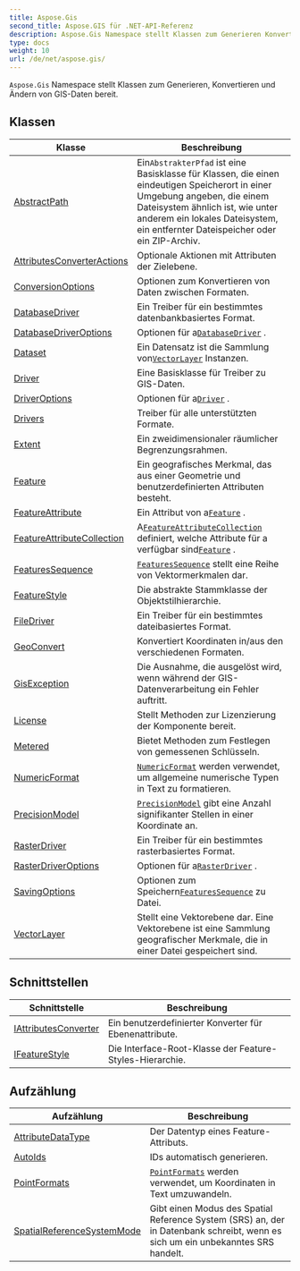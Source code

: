 ```yaml
---
title: Aspose.Gis
second_title: Aspose.GIS für .NET-API-Referenz
description: Aspose.Gis Namespace stellt Klassen zum Generieren Konvertieren und Ändern von GISDaten bereit.
type: docs
weight: 10
url: /de/net/aspose.gis/
---
```

`Aspose.Gis` Namespace stellt Klassen zum Generieren, Konvertieren und Ändern von GIS-Daten bereit.

## Klassen

| Klasse | Beschreibung |
| --- | --- |
| [AbstractPath](./abstractpath/) | Ein`AbstrakterPfad` ist eine Basisklasse für Klassen, die einen eindeutigen Speicherort in einer Umgebung angeben, die einem Dateisystem ähnlich ist, wie unter anderem ein lokales Dateisystem, ein entfernter Dateispeicher oder ein ZIP-Archiv. |
| [AttributesConverterActions](./attributesconverteractions/) | Optionale Aktionen mit Attributen der Zielebene. |
| [ConversionOptions](./conversionoptions/) | Optionen zum Konvertieren von Daten zwischen Formaten. |
| [DatabaseDriver](./databasedriver/) | Ein Treiber für ein bestimmtes datenbankbasiertes Format. |
| [DatabaseDriverOptions](./databasedriveroptions/) | Optionen für a[`DatabaseDriver`](../aspose.gis/databasedriver/) . |
| [Dataset](./dataset/) | Ein Datensatz ist die Sammlung von[`VectorLayer`](../aspose.gis/vectorlayer/) Instanzen. |
| [Driver](./driver/) | Eine Basisklasse für Treiber zu GIS-Daten. |
| [DriverOptions](./driveroptions/) | Optionen für a[`Driver`](../aspose.gis/driver/) . |
| [Drivers](./drivers/) | Treiber für alle unterstützten Formate. |
| [Extent](./extent/) | Ein zweidimensionaler räumlicher Begrenzungsrahmen. |
| [Feature](./feature/) | Ein geografisches Merkmal, das aus einer Geometrie und benutzerdefinierten Attributen besteht. |
| [FeatureAttribute](./featureattribute/) | Ein Attribut von a[`Feature`](../aspose.gis/feature/) . |
| [FeatureAttributeCollection](./featureattributecollection/) | A[`FeatureAttributeCollection`](../aspose.gis/featureattributecollection/) definiert, welche Attribute für a verfügbar sind[`Feature`](../aspose.gis/feature/) . |
| [FeaturesSequence](./featuressequence/) | [`FeaturesSequence`](../aspose.gis/featuressequence/) stellt eine Reihe von Vektormerkmalen dar. |
| [FeatureStyle](./featurestyle/) | Die abstrakte Stammklasse der Objektstilhierarchie. |
| [FileDriver](./filedriver/) | Ein Treiber für ein bestimmtes dateibasiertes Format. |
| [GeoConvert](./geoconvert/) | Konvertiert Koordinaten in/aus den verschiedenen Formaten. |
| [GisException](./gisexception/) | Die Ausnahme, die ausgelöst wird, wenn während der GIS-Datenverarbeitung ein Fehler auftritt. |
| [License](./license/) | Stellt Methoden zur Lizenzierung der Komponente bereit. |
| [Metered](./metered/) | Bietet Methoden zum Festlegen von gemessenen Schlüsseln. |
| [NumericFormat](./numericformat/) | [`NumericFormat`](../aspose.gis/numericformat/) werden verwendet, um allgemeine numerische Typen in Text zu formatieren. |
| [PrecisionModel](./precisionmodel/) | [`PrecisionModel`](../aspose.gis/precisionmodel/) gibt eine Anzahl signifikanter Stellen in einer Koordinate an. |
| [RasterDriver](./rasterdriver/) | Ein Treiber für ein bestimmtes rasterbasiertes Format. |
| [RasterDriverOptions](./rasterdriveroptions/) | Optionen für a[`RasterDriver`](../aspose.gis/rasterdriver/) . |
| [SavingOptions](./savingoptions/) | Optionen zum Speichern[`FeaturesSequence`](../aspose.gis/featuressequence/) zu Datei. |
| [VectorLayer](./vectorlayer/) | Stellt eine Vektorebene dar. Eine Vektorebene ist eine Sammlung geografischer Merkmale, die in einer Datei gespeichert sind. |
## Schnittstellen

| Schnittstelle | Beschreibung |
| --- | --- |
| [IAttributesConverter](./iattributesconverter/) | Ein benutzerdefinierter Konverter für Ebenenattribute. |
| [IFeatureStyle](./ifeaturestyle/) | Die Interface-Root-Klasse der Feature-Styles-Hierarchie. |
## Aufzählung

| Aufzählung | Beschreibung |
| --- | --- |
| [AttributeDataType](./attributedatatype/) | Der Datentyp eines Feature-Attributs. |
| [AutoIds](./autoids/) | IDs automatisch generieren. |
| [PointFormats](./pointformats/) | [`PointFormats`](../aspose.gis/pointformats/) werden verwendet, um Koordinaten in Text umzuwandeln. |
| [SpatialReferenceSystemMode](./spatialreferencesystemmode/) | Gibt einen Modus des Spatial Reference System (SRS) an, der in Datenbank schreibt, wenn es sich um ein unbekanntes SRS handelt. |



